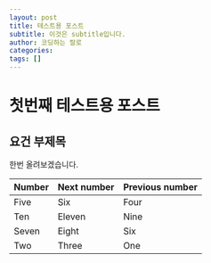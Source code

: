 ```yaml
---
layout: post
title: 테스트용 포스트
subtitle: 이것은 subtitle입니다.
author: 코딩하는 랄로
categories: 
tags: []
---
```


# 첫번째 테스트용 포스트
## 요건 부제목

한번 올려보겠습니다.

| Number | Next number | Previous number |
| :------ |:--- | :--- |
| Five | Six | Four |g
| Ten | Eleven | Nine |
| Seven | Eight | Six |
| Two | Three | One |
